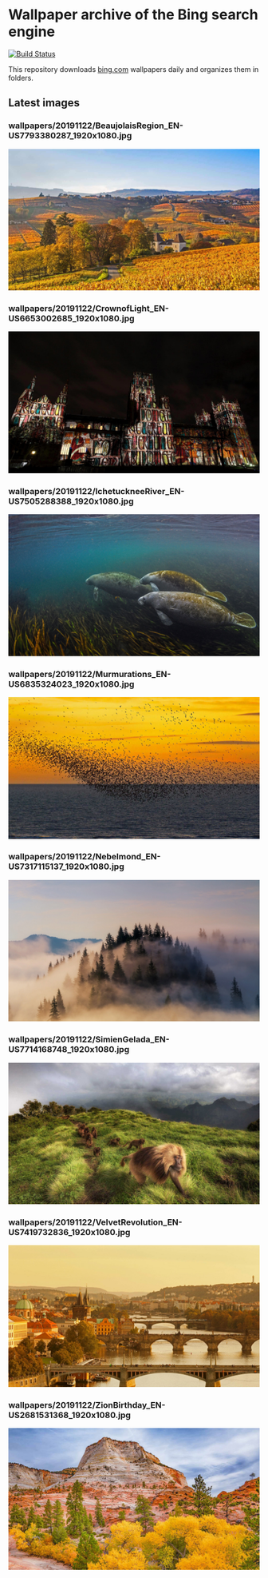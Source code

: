 # Wallpaper archive of the Bing search engine

[![Build Status](https://travis-ci.org/kijart/bing-daily-images-dl.svg?branch=wallpapers)](https://travis-ci.org/kijart/bing-daily-images-dl)

This repository downloads [bing.com](https://www.bing.com) wallpapers daily and organizes them in folders.

## Latest images

<!-- Wallpapers -->

### wallpapers/20191122/BeaujolaisRegion_EN-US7793380287_1920x1080.jpg

![wallpapers/20191122/BeaujolaisRegion_EN-US7793380287_1920x1080.jpg](wallpapers/20191122/BeaujolaisRegion_EN-US7793380287_1920x1080.jpg)

### wallpapers/20191122/CrownofLight_EN-US6653002685_1920x1080.jpg

![wallpapers/20191122/CrownofLight_EN-US6653002685_1920x1080.jpg](wallpapers/20191122/CrownofLight_EN-US6653002685_1920x1080.jpg)

### wallpapers/20191122/IchetuckneeRiver_EN-US7505288388_1920x1080.jpg

![wallpapers/20191122/IchetuckneeRiver_EN-US7505288388_1920x1080.jpg](wallpapers/20191122/IchetuckneeRiver_EN-US7505288388_1920x1080.jpg)

### wallpapers/20191122/Murmurations_EN-US6835324023_1920x1080.jpg

![wallpapers/20191122/Murmurations_EN-US6835324023_1920x1080.jpg](wallpapers/20191122/Murmurations_EN-US6835324023_1920x1080.jpg)

### wallpapers/20191122/Nebelmond_EN-US7317115137_1920x1080.jpg

![wallpapers/20191122/Nebelmond_EN-US7317115137_1920x1080.jpg](wallpapers/20191122/Nebelmond_EN-US7317115137_1920x1080.jpg)

### wallpapers/20191122/SimienGelada_EN-US7714168748_1920x1080.jpg

![wallpapers/20191122/SimienGelada_EN-US7714168748_1920x1080.jpg](wallpapers/20191122/SimienGelada_EN-US7714168748_1920x1080.jpg)

### wallpapers/20191122/VelvetRevolution_EN-US7419732836_1920x1080.jpg

![wallpapers/20191122/VelvetRevolution_EN-US7419732836_1920x1080.jpg](wallpapers/20191122/VelvetRevolution_EN-US7419732836_1920x1080.jpg)

### wallpapers/20191122/ZionBirthday_EN-US2681531368_1920x1080.jpg

![wallpapers/20191122/ZionBirthday_EN-US2681531368_1920x1080.jpg](wallpapers/20191122/ZionBirthday_EN-US2681531368_1920x1080.jpg)

